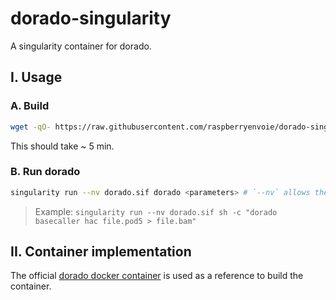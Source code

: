 # dorado-singularity
A singularity container for dorado.

## I. Usage

### A. Build

```bash
wget -qO- https://raw.githubusercontent.com/raspberryenvoie/dorado-singularity/refs/heads/main/build.sh | bash
```
This should take ~ 5 min.

### B. Run dorado

```bash
singularity run --nv dorado.sif dorado <parameters> # `--nv` allows the use of GPU
```

> Example: `singularity run --nv dorado.sif sh -c "dorado basecaller hac file.pod5 > file.bam"`

## II. Container implementation

The official [dorado docker container](https://hub.docker.com/r/nanoporetech/dorado) is used as a reference to build the container.
